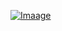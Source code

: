 [![Imaage](https://raw.githubusercontent.com/JassyL/JassyL/master/maythe4thbewithu.png)](https://github.com/JassyL/JassyL)
<!--
**JassyL/JassyL** is a ✨ _special_ ✨ repository because its `README.md` (this file) appears on your GitHub profile.

Here are some ideas to get you started:

- 🔭 I’m currently working on ...
- 🌱 I’m currently learning ...
- 👯 I’m looking to collaborate on ...
- 🤔 I’m looking for help with ...
- 💬 Ask me about ...
- 📫 How to reach me: ...
- 😄 Pronouns: ...
- ⚡ Fun fact: ...
-->
